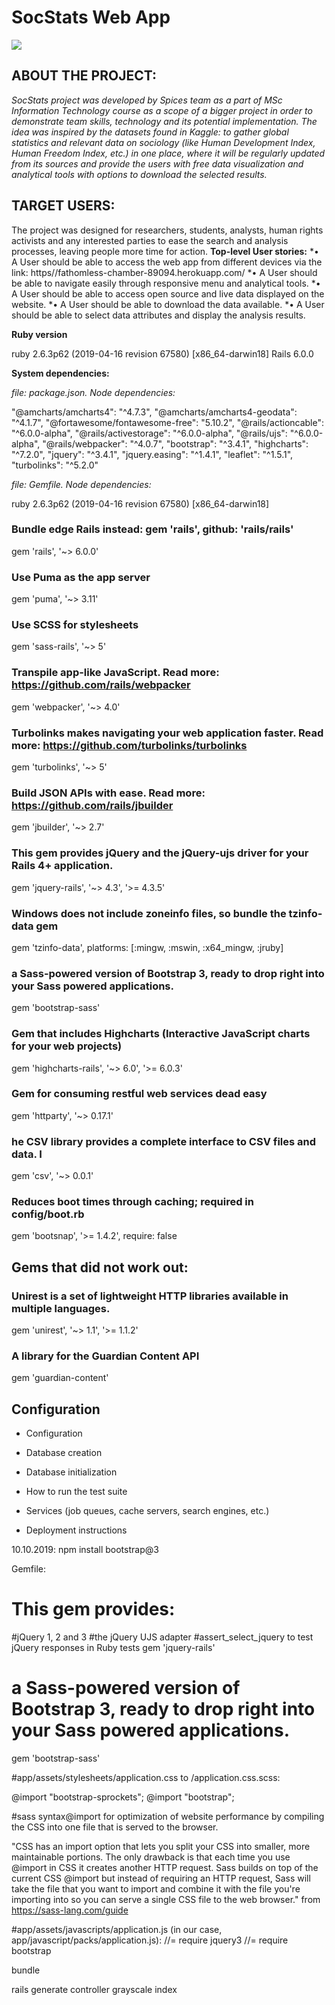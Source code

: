 
# SocStats Web App

![](readme_screenshots/landing.png)

## ABOUT THE PROJECT:

*SocStats project was developed by Spices team as a part of MSc Information Technology course as a scope of a bigger project in order to demonstrate team skills, technology and its potential implementation. The idea was inspired by the datasets found in Kaggle: to gather global statistics and relevant data on sociology (like Human Development Index, Human Freedom Index, etc.) in one place, where it will be regularly updated from its sources and provide the users with free data visualization and analytical tools with options to download the selected results.*


## TARGET USERS:
The project was designed for researchers, students, analysts, human rights activists and any interested parties to ease the search and analysis processes, leaving people more time for action.
**Top-level User stories:**
*•	A User should be able to access the web app from different devices via the link: https//fathomless-chamber-89094.herokuapp.com/ 
*•	A User should be able to navigate easily through responsive menu and analytical tools.
*•	A User should be able to access open source and live data displayed on the website.
*•	A User should be able to download the data available.
*•	A User should be able to select data attributes and display the analysis results.


**Ruby version**

ruby 2.6.3p62 (2019-04-16 revision 67580) [x86_64-darwin18]
Rails 6.0.0

**System dependencies:**

*file: package.json. Node dependencies:*

  "@amcharts/amcharts4": "^4.7.3",
    "@amcharts/amcharts4-geodata": "^4.1.7",
    "@fortawesome/fontawesome-free": "5.10.2",
    "@rails/actioncable": "^6.0.0-alpha",
    "@rails/activestorage": "^6.0.0-alpha",
    "@rails/ujs": "^6.0.0-alpha",
    "@rails/webpacker": "^4.0.7",
    "bootstrap": "^3.4.1",
    "highcharts": "^7.2.0",
    "jquery": "^3.4.1",
    "jquery.easing": "^1.4.1",
    "leaflet": "^1.5.1",
    "turbolinks": "^5.2.0"

*file: Gemfile. Node dependencies:*

ruby 2.6.3p62 (2019-04-16 revision 67580) [x86_64-darwin18]

### Bundle edge Rails instead: gem 'rails', github: 'rails/rails'
gem 'rails', '~> 6.0.0'

### Use Puma as the app server
gem 'puma', '~> 3.11'

### Use SCSS for stylesheets
gem 'sass-rails', '~> 5'

### Transpile app-like JavaScript. Read more: https://github.com/rails/webpacker
gem 'webpacker', '~> 4.0'

### Turbolinks makes navigating your web application faster. Read more: https://github.com/turbolinks/turbolinks
gem 'turbolinks', '~> 5'

### Build JSON APIs with ease. Read more: https://github.com/rails/jbuilder
gem 'jbuilder', '~> 2.7'

### This gem provides jQuery and the jQuery-ujs driver for your Rails 4+ application.
gem 'jquery-rails', '~> 4.3', '>= 4.3.5'

### Windows does not include zoneinfo files, so bundle the tzinfo-data gem
gem 'tzinfo-data', platforms: [:mingw, :mswin, :x64_mingw, :jruby]

### a Sass-powered version of Bootstrap 3, ready to drop right into your Sass powered applications.
gem 'bootstrap-sass'

### Gem that includes Highcharts (Interactive JavaScript charts for your web projects)
gem 'highcharts-rails', '~> 6.0', '>= 6.0.3'

### Gem for consuming restful web services dead easy
gem 'httparty', '~> 0.17.1'

### he CSV library provides a complete interface to CSV files and data. I
gem 'csv', '~> 0.0.1'

### Reduces boot times through caching; required in config/boot.rb
gem 'bootsnap', '>= 1.4.2', require: false

## Gems that did not work out:

### Unirest is a set of lightweight HTTP libraries available in multiple languages.
gem 'unirest', '~> 1.1', '>= 1.1.2'

### A library for the Guardian Content API
gem 'guardian-content'


## Configuration







* Configuration

* Database creation

* Database initialization

* How to run the test suite

* Services (job queues, cache servers, search engines, etc.)

* Deployment instructions

10.10.2019:
npm install bootstrap@3

Gemfile:
# This gem provides:
#jQuery 1, 2 and 3
#the jQuery UJS adapter
#assert_select_jquery to test jQuery responses in Ruby tests
gem 'jquery-rails'

# a Sass-powered version of Bootstrap 3, ready to drop right into your Sass powered applications.
gem 'bootstrap-sass'

#app/assets/stylesheets/application.css to /application.css.scss:

@import "bootstrap-sprockets";
@import "bootstrap";

#sass syntax@import for optimization of website performance by compiling the CSS into one file that is served to the browser.

"CSS has an import option that lets you split your CSS into smaller, more maintainable portions. The only drawback is that each time you use @import in CSS it creates another HTTP request. Sass builds on top of the current CSS @import but instead of requiring an HTTP request, Sass will take the file that you want to import and combine it with the file you're importing into so you can serve a single CSS file to the web browser."
from https://sass-lang.com/guide

#app/assets/javascripts/application.js (in our case, app/javascript/packs/application.js):
//= require jquery3
//= require bootstrap


bundle

rails generate controller grayscale index
